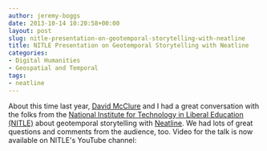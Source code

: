 ```yaml
---
author: jeremy-boggs
date: 2013-10-14 10:20:58+00:00
layout: post
slug: nitle-presentation-on-geotemporal-storytelling-with-neatline
title: NITLE Presentation on Geotemporal Storytelling with Neatline
categories:
- Digital Humanities
- Geospatial and Temporal
tags:
- neatline
---
```


About this time last year, [David McClure](http://www.scholarslab.org/people/david-mcclure/) and I had a great conversation with the folks from the [National Institute for Technology in Liberal Education (NITLE)](http://www.nitle.org/) about geotemporal storytelling with [Neatline](http://neatline.org). We had lots of great questions and comments from the audience, too. Video for the talk is now available on NITLE's YouTube channel:



